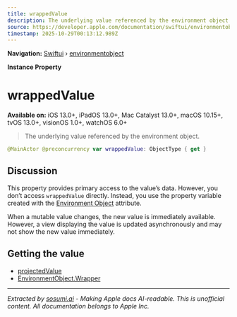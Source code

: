 ```yaml
---
title: wrappedValue
description: The underlying value referenced by the environment object.
source: https://developer.apple.com/documentation/swiftui/environmentobject/wrappedvalue
timestamp: 2025-10-29T00:13:12.989Z
---
```


**Navigation:** [Swiftui](/documentation/swiftui) › [environmentobject](/documentation/swiftui/environmentobject)

**Instance Property**

# wrappedValue

**Available on:** iOS 13.0+, iPadOS 13.0+, Mac Catalyst 13.0+, macOS 10.15+, tvOS 13.0+, visionOS 1.0+, watchOS 6.0+

> The underlying value referenced by the environment object.

```swift
@MainActor @preconcurrency var wrappedValue: ObjectType { get }
```

## Discussion

This property provides primary access to the value’s data. However, you don’t access `wrappedValue` directly. Instead, you use the property variable created with the [Environment Object](/documentation/swiftui/environmentobject) attribute.

When a mutable value changes, the new value is immediately available. However, a view displaying the value is updated asynchronously and may not show the new value immediately.

## Getting the value

- [projectedValue](/documentation/swiftui/environmentobject/projectedvalue)
- [EnvironmentObject.Wrapper](/documentation/swiftui/environmentobject/wrapper)

---

*Extracted by [sosumi.ai](https://sosumi.ai) - Making Apple docs AI-readable.*
*This is unofficial content. All documentation belongs to Apple Inc.*
